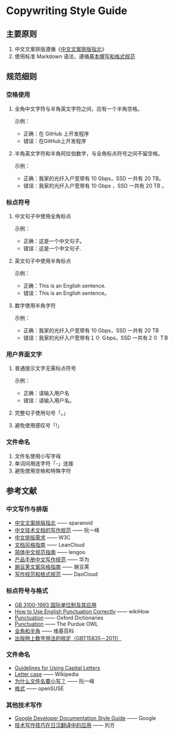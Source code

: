 # Copywriting Style Guide

## 主要原则

1. 中文文案排版遵循《[中文文案排版指北](https://github.com/mzlogin/chinese-copywriting-guidelines)》
2. 使用标准 Markdown 语法，遵循[基本撰写和格式规范](https://guides.github.com/features/mastering-markdown/)

## 规范细则

### 空格使用

1. 全角中文字符与半角英文字符之间，应有一个半角空格。

   示例：
     - 正确：在 GitHub 上开发程序
     - 错误：在GitHub上开发程序

2. 半角英文字符和半角阿拉伯数字，与全角标点符号之间不留空格。

   示例：
     - 正确：我家的光纤入户宽带有 10 Gbps，SSD 一共有 20 TB。
     - 错误：我家的光纤入户宽带有 10 Gbps ，SSD 一共有 20 TB 。

### 标点符号

1. 中文句子中使用全角标点

   示例：
     - 正确：这是一个中文句子。
     - 错误：这是一个中文句子.

2. 英文句子中使用半角标点

   示例：
     - 正确：This is an English sentence.
     - 错误：This is an English sentence。

3. 数字使用半角字符

   示例：
     - 正确：我家的光纤入户宽带有 10 Gbps，SSD 一共有 20 TB
     - 错误：我家的光纤入户宽带有１０ Ｇbps，SSD 一共有２０ ＴB

### 用户界面文字

1. 普通提示文字无需标点符号

   示例：
     - 正确：请输入用户名
     - 错误：请输入用户名。

2. 完整句子使用句号「。」
3. 避免使用感叹号「!」

### 文件命名

1. 文件名使用小写字母
2. 单词间用连字符「-」连接
3. 避免使用空格和特殊字符

## 参考文献

### 中文写作与排版

- [中文文案排版指北](https://github.com/mzlogin/chinese-copywriting-guidelines) —— sparanoid
- [中文技术文档的写作规范](https://github.com/ruanyf/document-style-guide) —— 阮一峰
- [中文排版需求](http://w3c.github.io/clreq/) —— W3C
- [文档风格指南](https://open.leancloud.cn/copywriting-style-guide.html) —— LeanCloud
- [简体中文规范指南](https://www.lengoo.de/documents/styleguides/lengoo_styleguide_ZH.pdf) —— lengoo
- [产品手册中文写作规范](https://www.taodocs.com/p-51273.html) —— 华为
- [豌豆荚文案风格指南](https://docs.google.com/document/d/1R8lMCPf6zCD5KEA8ekZ5knK77iw9J-vJ6vEopPemqZM/edit) —— 豌豆荚
- [写作规范和格式规范](http://guide.daocloud.io/dcs/%E5%86%99%E4%BD%9C%E8%A7%84%E8%8C%83%E5%92%8C%E6%A0%BC%E5%BC%8F%E8%A7%84%E8%8C%83-9153803.html) —— DaoCloud

### 标点符号与格式

- [GB 3100-1993 国际单位制及其应用](https://zh.wikisource.org/zh-hans/GB_3100-1993_%E5%9B%BD%E9%99%85%E5%8D%95%E4%BD%8D%E5%88%B6%E5%8F%8A%E5%85%B6%E5%BA%94%E7%94%A8)
- [How to Use English Punctuation Correctly](http://www.wikihow.com/Use-English-Punctuation-Correctly) —— wikiHow
- [Punctuation](http://www.oxforddictionaries.com/words/punctuation) —— Oxford Dictionaries
- [Punctuation](https://owl.english.purdue.edu/owl/section/1/6/) —— The Purdue OWL
- [全角和半角](http://zh.wikipedia.org/wiki/%E5%85%A8%E5%BD%A2%E5%92%8C%E5%8D%8A%E5%BD%A2) —— 维基百科
- [出版物上数字用法的规定（GBT15835－2011）](http://www.moe.gov.cn/ewebeditor/uploadfile/2015/01/13/20150113091154536.pdf)

### 文件命名

- [Guidelines for Using Capital Letters](http://grammar.about.com/od/punctuationandmechanics/a/Guidelines-For-Using-Capital-Letters.htm)
- [Letter case](http://en.wikipedia.org/wiki/Letter_case) —— Wikipedia
- [为什么文件名要小写？](http://www.ruanyifeng.com/blog/2017/02/filename-should-be-lowercase.html) —— 阮一峰
- [格式](https://zh.opensuse.org/index.php?title=Help:%E6%A0%BC%E5%BC%8F) —— openSUSE

### 其他技术写作

- [Google Developer Documentation Style Guide](https://developers.google.com/style/) —— Google
- [技术写作技巧在日汉翻译中的应用](http://www.hitachi-tc.co.jp/company/thesis/thesis.pdf) —— 刘方
